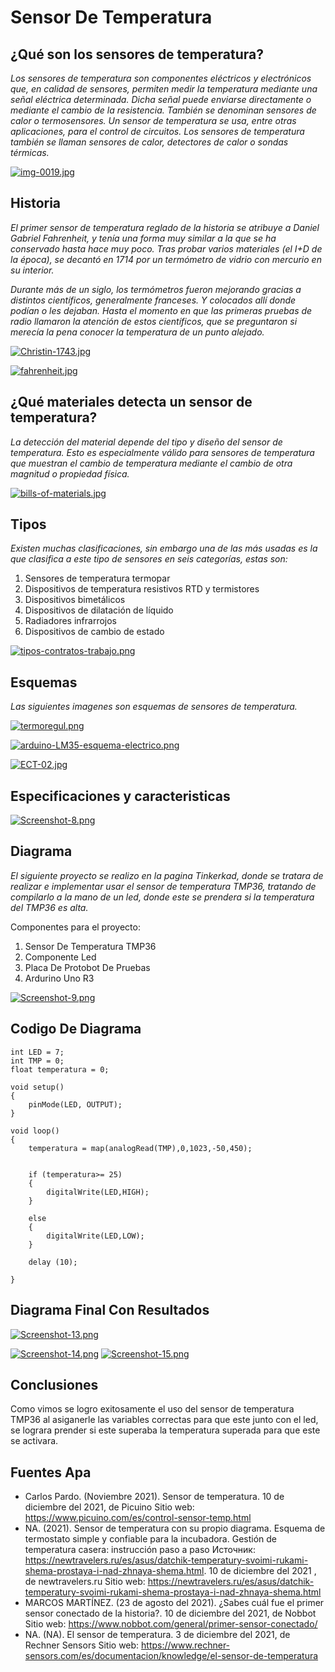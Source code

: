 #  Sensor De Temperatura 

## ¿Qué son los sensores de temperatura?

*Los sensores de temperatura son componentes eléctricos y electrónicos que, en calidad de sensores, permiten medir la temperatura mediante una señal eléctrica determinada. Dicha señal puede enviarse directamente o mediante el cambio de la resistencia. También se denominan sensores de calor o termosensores. Un sensor de temperatura se usa, entre otras aplicaciones, para el control de circuitos. Los sensores de temperatura también se llaman sensores de calor, detectores de calor o sondas térmicas.*

[![img-0019.jpg](https://i.postimg.cc/ZRMhpRqs/img-0019.jpg)](https://postimg.cc/hzTwqKTV)

## Historia

*El primer sensor de temperatura reglado de la historia se atribuye a Daniel Gabriel Fahrenheit, y tenía una forma muy similar a la que se ha conservado hasta hace muy poco. Tras probar varios materiales (el I+D de la época), se decantó en 1714 por un termómetro de vidrio con mercurio en su interior.*

*Durante más de un siglo, los termómetros fueron mejorando gracias a distintos científicos, generalmente franceses. Y colocados allí donde podían o les dejaban. Hasta el momento en que las primeras pruebas de radio llamaron la atención de estos científicos, que se preguntaron si merecía la pena conocer la temperatura de un punto alejado.*

[![Christin-1743.jpg](https://i.postimg.cc/Z5vtzZV6/Christin-1743.jpg)](https://postimg.cc/HrmPQGGL)

[![fahrenheit.jpg](https://i.postimg.cc/5NjD8bcD/fahrenheit.jpg)](https://postimg.cc/hfWCBFt0)

## ¿Qué materiales detecta un sensor de temperatura?

*La detección del material depende del tipo y diseño del sensor de temperatura. Esto es especialmente válido para sensores de temperatura que muestran el cambio de temperatura mediante el cambio de otra magnitud o propiedad física.*

[![bills-of-materials.jpg](https://i.postimg.cc/vm8Bv4QG/bills-of-materials.jpg)](https://postimg.cc/68StW52P)

## Tipos

*Existen muchas clasificaciones, sin embargo una de las más usadas es la que clasifica a este tipo de sensores en seis categorías, estas son:*

1. Sensores de temperatura termopar
2. Dispositivos de temperatura resistivos RTD y termistores
3. Dispositivos bimetálicos
4. Dispositivos de dilatación de líquido
5. Radiadores infrarrojos
6. Dispositivos de cambio de estado

[![tipos-contratos-trabajo.png](https://i.postimg.cc/g2JQqpff/tipos-contratos-trabajo.png)](https://postimg.cc/Cz3cS3MN)

## Esquemas

*Las siguientes imagenes son esquemas de sensores de temperatura.*

[![termoregul.png](https://i.postimg.cc/gchZj6j7/termoregul.png)](https://postimg.cc/Wt23fzMm)

[![arduino-LM35-esquema-electrico.png](https://i.postimg.cc/Cxr1mFdD/arduino-LM35-esquema-electrico.png)](https://postimg.cc/BjD4vfTQ)

[![ECT-02.jpg](https://i.postimg.cc/FK2KXDyH/ECT-02.jpg)](https://postimg.cc/gwHpvytC)

## Especificaciones y caracteristicas

[![Screenshot-8.png](https://i.postimg.cc/WpZ5VzvN/Screenshot-8.png)](https://postimg.cc/K4ZPrZjw)

## Diagrama

*El siguiente proyecto se realizo en la pagina Tinkerkad, donde se tratara de realizar e implementar usar el sensor de temperatura TMP36, tratando de compilarlo a la mano de un led, donde este se prendera si la temperatura del TMP36 es alta.*

Componentes para el proyecto:

1. Sensor De Temperatura TMP36
2. Componente Led
3. Placa De Protobot De Pruebas
4. Ardurino Uno R3

[![Screenshot-9.png](https://i.postimg.cc/3NgXMkzd/Screenshot-9.png)](https://postimg.cc/Wq1Fg1Nv)

## Codigo De Diagrama

```
int LED = 7;
int TMP = 0;
float temperatura = 0;

void setup()
{
 	pinMode(LED, OUTPUT); 
}

void loop()
{
	temperatura = map(analogRead(TMP),0,1023,-50,450);


	if (temperatura>= 25)
	{
  		digitalWrite(LED,HIGH);
	}

	else
	{
  		digitalWrite(LED,LOW);
	}
  
  	delay (10);
	
}		
```


## Diagrama Final Con Resultados

[![Screenshot-13.png](https://i.postimg.cc/26qdGkYX/Screenshot-13.png)](https://postimg.cc/tZjVCHYh)

[![Screenshot-14.png](https://i.postimg.cc/WzGkYtHS/Screenshot-14.png)](https://postimg.cc/rRpsKyct)
[![Screenshot-15.png](https://i.postimg.cc/8zP6wpBB/Screenshot-15.png)](https://postimg.cc/2VMySftV)

## Conclusiones 

Como vimos se logro exitosamente el uso del sensor de temperatura TMP36 al asiganerle las variables correctas para que este junto con el led, se lograra prender si este superaba la temperatura superada para que este se activara. 

## Fuentes Apa

- Carlos Pardo. (Noviembre 2021). Sensor de temperatura. 10 de diciembre del 2021, de Picuino Sitio web: https://www.picuino.com/es/control-sensor-temp.html
- NA. (2021). Sensor de temperatura con su propio diagrama. Esquema de termostato simple y confiable para la incubadora. Gestión de temperatura casera: instrucción paso a paso Источник: https://newtravelers.ru/es/asus/datchik-temperatury-svoimi-rukami-shema-prostaya-i-nad-zhnaya-shema.html. 10 de diciembre del 2021 , de newtravelers.ru Sitio web: https://newtravelers.ru/es/asus/datchik-temperatury-svoimi-rukami-shema-prostaya-i-nad-zhnaya-shema.html
- MARCOS MARTÍNEZ. (23 de agosto del 2021). ¿Sabes cuál fue el primer sensor conectado de la historia?. 10 de diciembre del 2021, de Nobbot Sitio web: https://www.nobbot.com/general/primer-sensor-conectado/
- NA. (NA). El sensor de temperatura. 3 de diciembre del 2021, de Rechner Sensors Sitio web: https://www.rechner-sensors.com/es/documentacion/knowledge/el-sensor-de-temperatura

